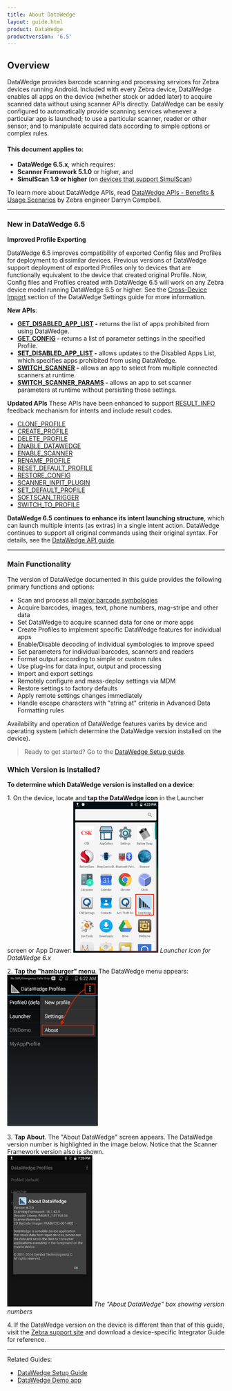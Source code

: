 ```yaml
---
title: About DataWedge
layout: guide.html
product: DataWedge
productversion: '6.5'
---
```


## Overview

DataWedge provides barcode scanning and processing services for Zebra devices running Android. Included with every Zebra device, DataWedge enables all apps on the device (whether stock or added later) to acquire scanned data without using scanner APIs directly. DataWedge can be easily configured to automatically provide scanning services whenever a particular app is launched; to use a particular scanner, reader or other sensor; and to manipulate acquired data according to simple options or complex rules. 

#### This document applies to:
* **DataWedge 6.5.x**, which requires:
* **Scanner Framework 5.1.0** or higher, and
* **SimulScan 1.9 or higher** (on [devices that support SimulScan](../../../../simulscan))

To learn more about DataWedge APIs, read [DataWedge APIs - Benefits & Usage Scenarios](https://developer.zebra.com/community/android/android-forums/android-blogs/blog/2017/06/27/datawedge-apis-benefits-challenges) by Zebra engineer Darryn Campbell. 

-----

### New in DataWedge 6.5

**Improved Profile Exporting** 

DataWedge 6.5 improves compatibility of exported Config files and Profiles for deployment to dissimilar devices. Previous versions of DataWedge support deployment of exported Profiles only to devices that are functionally equivalent to the device that created original Profile. Now, Config files and Profiles created with DataWedge 6.5 will work on any Zebra device model running DataWedge 6.5 or higher. See the [Cross-Device Import](../settings/#crossdeviceimport) section of the DataWedge Settings guide for more information. 

**New APIs**: 

* **[GET_DISABLED_APP_LIST](../api/getdisabledapplist) -** returns the list of apps prohibited from using DataWedge. 
* **[GET_CONFIG](../api/getconfig) -** returns a list of parameter settings in the specified Profile.
* **[SET_DISABLED_APP_LIST](../api/setdisabledapplist) -** allows updates to the Disabled Apps List, which specifies apps prohibited from using DataWedge. 
* **[SWITCH_SCANNER](../api/switchscanner) -** allows an app to select from multiple connected scanners at runtime. 
* **[SWITCH_SCANNER_PARAMS](../api/switchscannerparams) -** allows an app to set scanner parameters at runtime without persisting those settings. 

**Updated APIs**
These APIs have been enhanced to support [RESULT_INFO](../api/resultinfo) feedback mechanism for intents and include result codes. 

* [CLONE_PROFILE](../api/cloneprofile)
* [CREATE_PROFILE](../api/createprofile)
* [DELETE_PROFILE](../api/deleteprofile)
* [ENABLE_DATAWEDGE](../api/enabledatawedge)
* [ENABLE_SCANNER](../api/enablescanner)
* [RENAME_PROFILE](../api/renameprofile)
* [RESET_DEFAULT_PROFILE](../api/resetdefaultprofile)
* [RESTORE_CONFIG](../api/restoreconfig)
* [SCANNER_INPIT_PLUGIN](../api/scannerinputplugin)
* [SET_DEFAULT_PROFILE](../api/setdefaultprofile)
* [SOFTSCAN_TRIGGER](../api/softscantrigger)
* [SWITCH_TO_PROFILE](../api/switchtoprofile)

**DataWedge 6.5 continues to enhance its intent launching structure**, which can launch multiple intents (as extras) in a single intent action. DataWedge continues to support all original commands using their original syntax. For details, see the [DataWedge API guide](../api/overview).

-----

### Main Functionality
The version of DataWedge documented in this guide provides the following primary functions and options: 

* Scan and process all [major barcode symbologies](../input/barcode/#decoderselection)
* Acquire barcodes, images, text, phone numbers, mag-stripe and other data
* Set DataWedge to acquire scanned data for one or more apps
* Create Profiles to implement specific DataWedge features for individual apps 
* Enable/Disable decoding of individual symbologies to improve speed
* Set parameters for individual barcodes, scanners and readers
* Format output according to simple or custom rules
* Use plug-ins for data input, output and processing
* Import and export settings 
* Remotely configure and mass-deploy settings via MDM  
* Restore settings to factory defaults
* Apply remote settings changes immediately 
* Handle escape characters with "string at" criteria in Advanced Data Formatting rules

Availability and operation of DataWedge features varies by device and operating system (which determine the DataWedge version installed on the device). 

<!-- _**This guide describes DataWedge for Android. Features and usage of Windows versions may vary slightly. Please refer to Windows documentation**_. 10/20/16- Windows reference removed per eng. --> 

> Ready to get started? Go to the [DataWedge Setup guide](../setup).

### Which Version is Installed? 

**To determine which DataWedge version is installed on a device**:

<!--
<img style="height:350px" src="01_datawedge_launcher.png"/>
_Launcher icon for DataWedge 3.x_
<br>
-->

&#49;. On the device, locate and **tap the DataWedge icon** in the Launcher screen or App Drawer: 
<img style="height:350px" src="02_datawedge_launcher.png"/>
_Launcher icon for DataWedge 6.x_
<br>

&#50;. **Tap the "hamburger" menu**. The DataWedge menu appears: 
<img style="height:350px" src="02_datawedge_settings_menu.png"/>
<br>

&#51;. **Tap About**. The "About DataWedge" screen appears. The DataWedge version number is highlighted in the image below. Notice that the Scanner Framework version also is shown.     
<img style="height:350px" src="03_datawedge_about_screen.png"/>
_The "About DataWedge" box showing version numbers_ 
<br>

&#52;. If the DataWedge version on the device is different than that of this guide, visit the [Zebra support site](https://www.zebra.com/us/en/support-downloads.html) and download a device-specific Integrator Guide for reference. 

<!--
#### Download an Integrator Guide
For each of its devices, Zebra publishes an Integrator Guide containing information specific to that device. For products that include DataWedge, **the Integrator Guide includes a chapter covering only those DataWedge capabilities available on the device**. A search for the term "integrator" at the [Zebra Support Portal](https://portal.motorolasolutions.com/Support/US-EN/Search?searchType=simple&searchTerm=integrator) yields a result similar to the image below. Narrow the seach by adding the device model. 
<br>
<br>
<img style="height:450px" src="support_central_guides.png"/>
_The Zebra Support Central site showing search results for the search term "integrator_" 
<br>



#### Update DataWedge (Windows only)
**DataWedge is part of the device OS image** and relies on specific components built into that image. It cannot be downloaded separately or updated without also updating the entire device, a process that **can result in loss of user data and/or user-installed applications**. It should therefore be considered only after all other options have been eliminated. **Zebra recommends consulting with a Zebra partner before upgrading a device OS image**. 

**This option is not available for Android devices**. 
-->

-----

Related Guides: 

* [DataWedge Setup Guide](../setup)
* [DataWedge Demo app](../demo)
